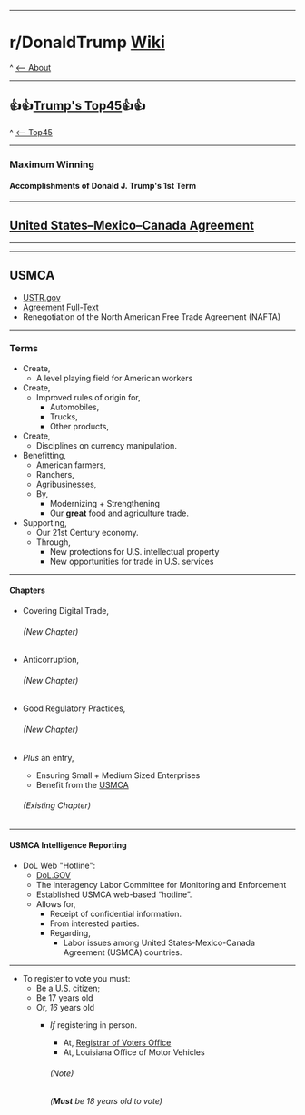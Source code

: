 -----

# **r/DonaldTrump [Wiki](https://www.reddit.com/r/DonaldTrump/wiki/index)**

^ [<-- About](https://www.reddit.com/r/DonaldTrump/wiki/donaldtrump)

-----

## 👍👍[Trump's Top45](https://www.reddit.com/r/donaldtrump/wiki/top45)👍👍

^ [<-- Top45](https://www.reddit.com/r/donaldtrump/wiki/top45)

-----

### Maximum Winning

#### Accomplishments of Donald J. Trump's __1st__ Term

-----

## [United States–Mexico–Canada Agreement](https://ustr.gov/usmca)

-----

[//]:# 'Dev'

[//]:# 'Sourcing Standards for Wiki Page'
[//]:# '0000-00-00_0000'
[//]:# 'Top Lvl Domain of Site Archived'
[//]:# 'Title of Page'
[//]:# 'Archive Finished'
[//]:# 'Archive In Progress (If Applicable)'

[//]:# 'Dev'

-----

## __USMCA__

- [USTR.gov](https://ustr.gov/trade-agreements/free-trade-agreements/united-states-mexico-canada-agreement)
- [Agreement Full-Text](https://ustr.gov/trade-agreements/free-trade-agreements/united-states-mexico-canada-agreement/agreement-between)
- Renegotiation of the North American Free Trade Agreement (NAFTA)

------

### Terms

* Create,
  * A level playing field for American workers
* Create,
  * Improved rules of origin for,
    * Automobiles, 
    * Trucks, 
    * Other products, 
* Create,
  * Disciplines on currency manipulation.
* Benefitting,
  * American farmers,
  * Ranchers,
  * Agribusinesses,
  * By,
    * Modernizing + Strengthening 
    * Our __great__ food and agriculture trade.
* Supporting,
  * Our 21st Century economy.
  * Through, 
    * New protections for U.S. intellectual property
    * New opportunities for trade in U.S. services

-----

#### Chapters

* Covering Digital Trade,

  ###### (New Chapter)

* Anticorruption,

  ###### (New Chapter)

* Good Regulatory Practices,  

  ###### (New Chapter)

* _Plus_ an entry,  
  * Ensuring Small + Medium Sized Enterprises
  * Benefit from the [USMCA](https://ustr.gov/trade-agreements/free-trade-agreements/united-states-mexico-canada-agreement)
    
  ###### (Existing Chapter)

------

#### USMCA Intelligence Reporting 

* DoL Web "Hotline":
  * [DoL.GOV](https://www.dol.gov/agencies/ilab/our-work/trade/labor-rights-usmca/hotline)
  * The Interagency Labor Committee for Monitoring and Enforcement
  * Established USMCA web-based “hotline”. 
  * Allows for, 
    * Receipt of confidential information. 
    * From interested parties.
    * Regarding,
      * Labor issues among United States-Mexico-Canada Agreement (USMCA) countries.

-----

* To register to vote you must:
  * Be a U.S. citizen;
  * Be 17 years old 
  * Or, *16* years old
      * *If* registering in person. 
        * At, [Registrar of Voters Office](https://voterportal.sos.la.gov/registrar) 
        * At, Louisiana Office of Motor Vehicles
    
        ###### (Note)
        ###### (**Must** be 18 years old to vote)